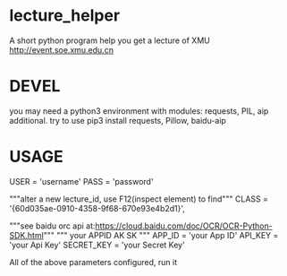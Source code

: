 # lecture_helper
A short python program help you get a lecture of XMU
http://event.soe.xmu.edu.cn

# DEVEL
you may need a python3 environment with modules: requests, PIL, aip additional.
try to use pip3 install requests, Pillow, baidu-aip

# USAGE
USER = 'username'
PASS = 'password'

"""alter a new lecture_id, use F12(inspect element) to find"""
CLASS = '{60d035ae-0910-4358-9f68-670e93e4b2d1}', 

"""see baidu orc api at:https://cloud.baidu.com/doc/OCR/OCR-Python-SDK.html"""
""" your APPID AK SK """
APP_ID = 'your App ID'
API_KEY = 'your Api Key'
SECRET_KEY = 'your Secret Key'

All of the above parameters configured, run it
